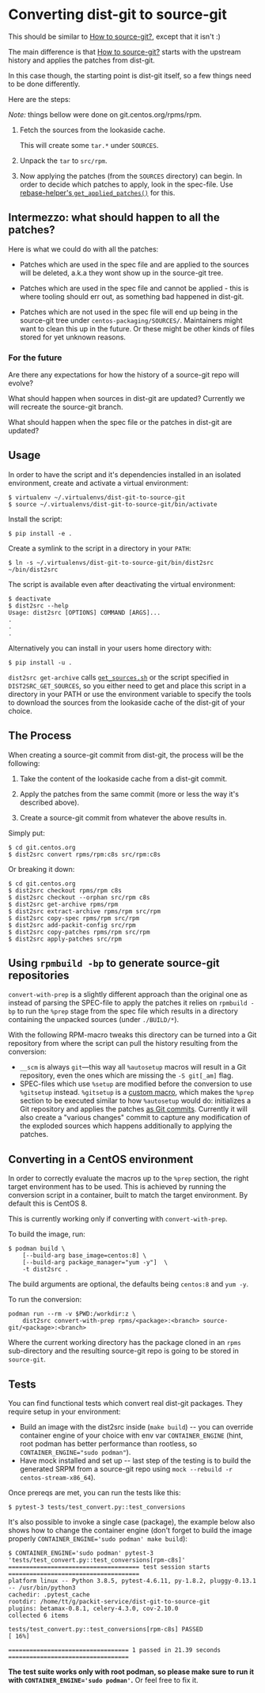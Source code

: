 # Converting dist-git to source-git

This should be similar to [How to source-git?], except that it isn't :)

The main difference is that [How to source-git?] starts with the upstream
history and applies the patches from dist-git.

In this case though, the starting point is dist-git itself, so a few things
need to be done differently.

Here are the steps:

_Note:_ things bellow were done on git.centos.org/rpms/rpm.

1. Fetch the sources from the lookaside cache.

   This will create some `tar.*` under `SOURCES`.

2. Unpack the `tar` to `src/rpm`.

3. Now applying the patches (from the `SOURCES` directory) can begin. In order
   to decide which patches to apply, look in the spec-file. Use
   [rebase-helper's `get_applied_patches()`] for this.

## Intermezzo: what should happen to all the patches?

Here is what we could do with all the patches:

- Patches which are used in the spec file and are applied to the sources will
  be deleted, a.k.a they wont show up in the source-git tree.

- Patches which are used in the spec file and cannot be applied - this is
  where tooling should err out, as something bad happened in dist-git.

- Patches which are not used in the spec file will end up being in the
  source-git tree under `centos-packaging/SOURCES/`. Maintainers might want to
  clean this up in the future. Or these might be other kinds of files stored
  for yet unknown reasons.

### For the future

Are there any expectations for how the history of a source-git repo will
evolve?

What should happen when sources in dist-git are updated? Currently we will
recreate the source-git branch.

What should happen when the spec file or the patches in dist-git are updated?

## Usage

In order to have the script and it's dependencies installed in an isolated
environment, create and activate a virtual environment:

```
$ virtualenv ~/.virtualenvs/dist-git-to-source-git
$ source ~/.virtualenvs/dist-git-to-source-git/bin/activate
```

Install the script:

```
$ pip install -e .
```

Create a symlink to the script in a directory in your `PATH`:

```
$ ln -s ~/.virtualenvs/dist-git-to-source-git/bin/dist2src ~/bin/dist2src
```

The script is available even after deactivating the virtual environment:

```
$ deactivate
$ dist2src --help
Usage: dist2src [OPTIONS] COMMAND [ARGS]...
.
.
.
```

Alternatively you can install in your users home directory with:

```
$ pip install -u .
```

`dist2src get-archive` calls [`get_sources.sh`] or the script specified in
`DIST2SRC_GET_SOURCES`, so you either need to get and place this script in a
directory in your PATH or use the environment variable to specify the tools to
download the sources from the lookaside cache of the dist-git of your choice.

## The Process

When creating a source-git commit from dist-git, the process will be the
following:

1. Take the content of the lookaside cache from a dist-git commit.

2. Apply the patches from the same commit (more or less the way it's described
   above).

3. Create a source-git commit from whatever the above results in.

Simply put:

    $ cd git.centos.org
    $ dist2src convert rpms/rpm:c8s src/rpm:c8s

Or breaking it down:

    $ cd git.centos.org
    $ dist2src checkout rpms/rpm c8s
    $ dist2src checkout --orphan src/rpm c8s
    $ dist2src get-archive rpms/rpm
    $ dist2src extract-archive rpms/rpm src/rpm
    $ dist2src copy-spec rpms/rpm src/rpm
    $ dist2src add-packit-config src/rpm
    $ dist2src copy-patches rpms/rpm src/rpm
    $ dist2src apply-patches src/rpm

## Using `rpmbuild -bp` to generate source-git repositories

`convert-with-prep` is a slightly different approach than the original
one as instead of parsing the SPEC-file to apply the patches it relies on
`rpmbuild -bp` to run the `%prep` stage from the spec file which results
in a directory containing the unpacked sources (under `./BUILD/*`).

With the following RPM-macro tweaks this directory can be turned into a Git
repository from where the script can pull the history resulting from the
conversion:

- `__scm` is always `git`—this way all `%autosetup` macros will result in a
  Git repository, even the ones which are missing the `-S git[_am]` flag.
- SPEC-files which use `%setup` are modified before the conversion to use
  `%gitsetup` instead. `%gitsetup` is a [custom macro](macros.packit), which
  makes the `%prep` section to be executed similar to how `%autosetup` would
  do: initializes a Git repository and applies the patches [as Git
  commits](packitpatch). Currently it will also create a "various changes"
  commit to capture any modification of the exploded sources which happens
  additionally to applying the patches.

## Converting in a CentOS environment

In order to correctly evaluate the macros up to the `%prep` section, the right
target environment has to be used. This is achieved by running the conversion
script in a container, built to match the target environment. By default this
is CentOS 8.

This is currently working only if converting with `convert-with-prep`.

To build the image, run:

```
$ podman build \
    [--build-arg base_image=centos:8] \
    [--build-arg package_manager="yum -y"]  \
    -t dist2src .
```

The build arguments are optional, the defaults being `centos:8` and `yum -y`.

To run the conversion:

```
podman run --rm -v $PWD:/workdir:z \
    dist2src convert-with-prep rpms/<package>:<branch> source-git/<package>:<branch>
```

Where the current working directory has the package cloned in an `rpms`
sub-directory and the resulting source-git repo is going to be stored in
`source-git`.

[how to source-git?]: https://packit.dev/docs/source-git/how-to-source-git/
[`get_sources.sh`]: https://wiki.centos.org/Sources#get_sources.sh_script
[rebase-helper's `get_applied_patches()`]: https://github.com/rebase-helper/rebase-helper/blob/e98f4f6b14e2ca2e8cbb8a8fbeb6935e5d0cf289/rebasehelper/specfile.py#L351

## Tests

You can find functional tests which convert real dist-git packages. They
require setup in your environment:

- Build an image with the dist2src inside (`make build`) -- you can override
  container engine of your choice with env var `CONTAINER_ENGINE` (hint, root
  podman has better performance than rootless, so `CONTAINER_ENGINE="sudo podman"`).
- Have mock installed and set up -- last step of the testing is to build the
  generated SRPM from a source-git repo using `mock --rebuild -r centos-stream-x86_64`).

Once prereqs are met, you can run the tests like this:

```
$ pytest-3 tests/test_convert.py::test_conversions
```

It's also possible to invoke a single case (package), the example below also
shows how to change the container engine (don't forget to build the image
properly `CONTAINER_ENGINE='sudo podman' make build`):

```
$ CONTAINER_ENGINE='sudo podman' pytest-3 'tests/test_convert.py::test_conversions[rpm-c8s]'
===================================== test session starts =====================================
platform linux -- Python 3.8.5, pytest-4.6.11, py-1.8.2, pluggy-0.13.1 -- /usr/bin/python3
cachedir: .pytest_cache
rootdir: /home/tt/g/packit-service/dist-git-to-source-git
plugins: betamax-0.8.1, celery-4.3.0, cov-2.10.0
collected 6 items

tests/test_convert.py::test_conversions[rpm-c8s] PASSED                                 [ 16%]

================================== 1 passed in 21.39 seconds ==================================
```

**The test suite works only with root podman, so please make sure to run it
with `CONTAINER_ENGINE='sudo podman'`.** Or feel free to fix it.
